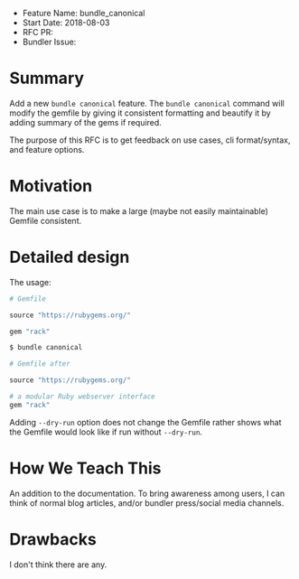 - Feature Name: bundle_canonical
- Start Date: 2018-08-03
- RFC PR:
- Bundler Issue:

# Summary

Add a new `bundle canonical` feature. The `bundle canonical` command will modify the gemfile by giving it consistent formatting and beautify it by adding summary of the gems if required.

The purpose of this RFC is to get feedback on use cases, cli format/syntax, and feature options.

# Motivation

The main use case is to make a large (maybe not easily maintainable) Gemfile consistent.

# Detailed design

The usage:

```ruby
# Gemfile

source "https://rubygems.org/"

gem "rack"
```

```bash
$ bundle canonical
```

```ruby
# Gemfile after

source "https://rubygems.org/"

# a modular Ruby webserver interface
gem "rack"
```

Adding `--dry-run` option does not change the Gemfile rather shows what the Gemfile would look like if run without `--dry-run`.

# How We Teach This

An addition to the documentation. To bring awareness among users, I can think of normal blog articles, and/or bundler press/social media channels.

# Drawbacks

I don't think there are any.
